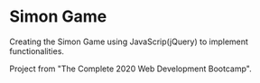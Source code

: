 <h1>Simon Game</h1>

Creating the Simon Game using JavaScrip(jQuery) to implement functionalities. 

Project from "The Complete 2020 Web Development Bootcamp". 
